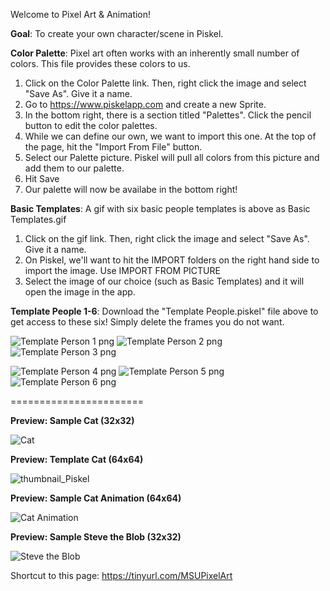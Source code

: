 Welcome to Pixel Art & Animation!

**Goal**: To create your own character/scene in Piskel.

**Color Palette**: Pixel art often works with an inherently small number of colors. This file provides these colors to us. 

1) Click on the Color Palette link. Then, right click the image and select "Save As". Give it a name.
2) Go to https://www.piskelapp.com and create a new Sprite.
3) In the bottom right, there is a section titled "Palettes". Click the pencil button to edit the color palettes.
4) While we can define our own, we want to import this one. At the top of the page, hit the "Import From File" button.
5) Select our Palette picture. Piskel will pull all colors from this picture and add them to our palette.
6) Hit Save
7) Our palette will now be availabe in the bottom right!

**Basic Templates**: A gif with six basic people templates is above as Basic Templates.gif

1) Click on the gif link. Then, right click the image and select "Save As". Give it a name.
2) On Piskel, we'll want to hit the IMPORT folders on the right hand side to import the image. Use IMPORT FROM PICTURE
3) Select the image of our choice (such as Basic Templates) and it will open the image in the app.

**Template People 1-6**: Download the "Template People.piskel" file above to get access to these six! Simply delete the frames you do not want. 

![Template Person 1 png](https://github.com/math-stuff/math-stuff.github.io/assets/139161552/c1b657d7-b01d-4b7a-8f3d-2b179155ca2b)
![Template Person 2 png](https://github.com/math-stuff/math-stuff.github.io/assets/139161552/04ab9f79-9756-4503-af75-71be5e197e64)
![Template Person 3 png](https://github.com/math-stuff/math-stuff.github.io/assets/139161552/b3ff0cbd-4193-47a7-b84f-47b6397574b6)

![Template Person 4 png](https://github.com/math-stuff/math-stuff.github.io/assets/139161552/84f3a475-4926-42ab-aaf6-f8e196e138ea)
![Template Person 5 png](https://github.com/math-stuff/math-stuff.github.io/assets/139161552/18d4f4f7-ff87-48bf-a417-4e7189becc8c)
![Template Person 6 png](https://github.com/math-stuff/math-stuff.github.io/assets/139161552/93b2efb9-0aec-4bbe-ab94-17b0a2a7ab68)

=======================

**Preview: Sample Cat (32x32)**

![Cat](https://github.com/math-stuff/math-stuff.github.io/assets/139161552/546ac236-da27-4b1a-bedf-6484640f2126)

**Preview: Template Cat (64x64)**

![thumbnail_Piskel](https://github.com/math-stuff/math-stuff.github.io/assets/139161552/066d8bfb-edf0-4502-9e8e-32246fb50601)


**Preview: Sample Cat Animation (64x64)**

![Cat Animation](https://github.com/math-stuff/math-stuff.github.io/assets/139161552/fca7ec3d-4f80-4988-8349-e76ce29cc3d8)

**Preview: Sample Steve the Blob (32x32)**

![Steve the Blob](https://github.com/math-stuff/math-stuff.github.io/assets/139161552/f0b1f688-3b64-44dc-9e94-218b277956b9)




Shortcut to this page: https://tinyurl.com/MSUPixelArt



